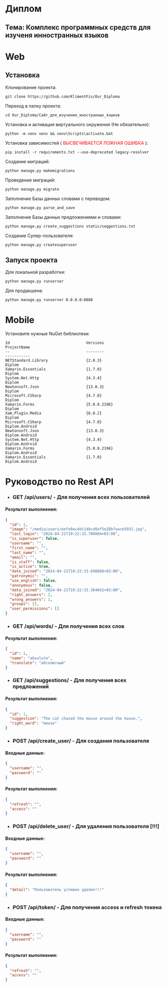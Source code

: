 # Диплом 
## Тема: Комплекс программных средств для изученя инностранных языков

# Web

## Установка

Клонирование проекта:
```shell
git clone https://github.com/KlimentFis/Our_Diploma 
```

Переход в папку проекта:
```shell
cd Our_Diploma/Сайт_для_изучения_иностранных_языков
```

Установка и активация виртуального окружения (Не обязательно):
```shell
python -m venv venv && venv\Scripts\activate.bat
```

Установка зависимостей ( <span style="color:red">ВЫСВЕЧИВАЕТСЯ ЛОЖНАЯ ОШИБКА</span> ):
```shell
pip install -r requirements.txt --use-deprecated legacy-resolver
```

Создание миграций:
```shell
python manage.py makemigrations
```

Проведение миграций:
```shell
python manage.py migrate
```

Заполнение Базы данных словами с переводом:
```shell
python manage.py parse_and_save
```

Заполнение Базы данных предложениями и словами:
```shell
python manage.py create_suggestions static/seggestions.txt
```

Создание Супер-пользователя:
```shell
python manage.py createsuperuser
```

## Запуск проекта
Для локальной разработки:
```shell
python manage.py runserver
```
Для продакшена:
```shell
python manage.py runserver 0.0.0.0:8888
```

# Mobile
Установите нужные NuGet библиотеки:
```
Id                                  Versions                                 ProjectName                                                                                                                                                                                  --                                  --------                                 -----------                                                                                                                                                                                  
NETStandard.Library                 {2.0.3}                                  Diplom                                                                                                                                                                                       Xamarin.Essentials                  {1.7.0}                                  Diplom                                                                                                                                                                                       
System.Net.Http                     {4.3.4}                                  Diplom                                                                                                                                                                                       Newtonsoft.Json                     {13.0.3}                                 Diplom                                                                                                                                                                                       
Microsoft.CSharp                    {4.7.0}                                  Diplom                                                                                                                                                                                       Xamarin.Forms                       {5.0.0.2196}                             Diplom                                                                                                                                                                                       
Xam.Plugin.Media                    {6.0.2}                                  Diplom                                                                                                                                                                                       Microsoft.CSharp                    {4.7.0}                                  Diplom.Android                                                                                                                                                                               
Newtonsoft.Json                     {13.0.3}                                 Diplom.Android                                                                                                                                                                               System.Net.Http                     {4.3.4}                                  Diplom.Android                                                                                                                                                                               
Xamarin.Forms                       {5.0.0.2196}                             Diplom.Android                                                                                                                                                                               Xamarin.Essentials                  {1.7.0}                                  Diplom.Android
```


# Руководство по Rest API

- ### GET /api/users/ - Для получения всех пользователей
#### Результат выполнения:
```json
{
  "id": 1,
  "image": "/media/users/eefe9ac4dc14bcd8af5e28bfaace5931.jpg",
  "last_login": "2024-04-21T19:22:33.700804+03:00",
  "is_superuser": false,
  "username": "",
  "first_name": "",
  "last_name": "",
  "email": "",
  "is_staff": false,
  "is_active": true,
  "date_joined": "2024-04-21T19:22:33.690868+03:00",
  "patronymic": "",
  "use_english": false,
  "anonymous": false,
  "data_joined": "2024-04-21T19:22:33.364042+03:00",
  "right_answers": 2,
  "wrong_answers": 1,
  "groups": [],
  "user_permissions": []
}
```

- ### GET /api/words/ - Для получения всех слов
#### Результат выполнения:
```json
{
  "id": 1,
  "name": "absolute",
  "translate": "абсолютный"
}
```

- ### GET /api/suggestions/ - Для получения всех предложений
#### Результат выполнения:
```json
{
  "id": 1,
  "suggestion": "The cat chased the mouse around the house.",
  "right_word": "mouse"
}
```

- ### POST /api/create_user/ - Для создания пользователя
#### Входные данные:
```json
{
  "username": "",
  "password": ""
}
```

#### Результат выполнения:
```json
{
  "refresh": "",
  "access": ""
}
```

- ### POST /api/delete_user/ - Для удаления пользователя [!!!]
#### Входные данные:
```json
{
  "username": "",
  "password": ""
}
```

#### Результат выполнения:
```json
{
  "detail": "Пользователь успешно удален!!!"
}
```

- ### POST /api/token/ - Для получения access и refresh токена
#### Входные данные:
```json
{
  "username": "",
  "password": ""
}
```

#### Результат выполнения:
```json
{
  "refresh": "",
  "access": ""
}
```
